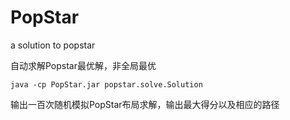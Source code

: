 # PopStar
a solution to popstar

自动求解Popstar最优解，非全局最优

	java -cp PopStar.jar popstar.solve.Solution
	
输出一百次随机模拟PopStar布局求解，输出最大得分以及相应的路径